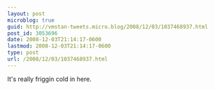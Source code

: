 ```yaml
---
layout: post
microblog: true
guid: http://vmstan-tweets.micro.blog/2008/12/03/1037468937.html
post_id: 3053696
date: 2008-12-03T21:14:17-0600
lastmod: 2008-12-03T21:14:17-0600
type: post
url: /2008/12/03/1037468937.html
---
```

It's really friggin cold in here.
